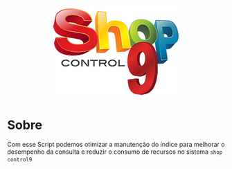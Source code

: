 <h1 align="center"><figure>
  <img src="logo_shopcontrol9.png">
</figure></h1>

# Sobre
Com esse Script podemos otimizar a manutenção do índice para melhorar o desempenho da consulta e reduzir o consumo de recursos no sistema ```shop control9```
